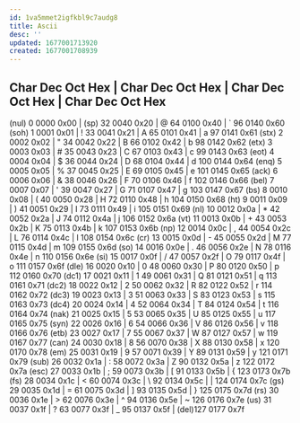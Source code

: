 ```yaml
---
id: 1va5mmet2igfkbl9c7audg8
title: Ascii
desc: ''
updated: 1677001713920
created: 1677001708939
---
```

Char Dec  Oct  Hex | Char Dec Oct  Hex | Char Dec Oct  Hex | Char Dec  Oct   Hex
 -------------------------------------------------------------------------------
 (nul)  0 0000 0x00 | (sp) 32 0040 0x20 | @    64 0100 0x40 | `     96 0140 0x60
 (soh)  1 0001 0x01 | !    33 0041 0x21 | A    65 0101 0x41 | a     97 0141 0x61
 (stx)  2 0002 0x02 | "    34 0042 0x22 | B    66 0102 0x42 | b     98 0142 0x62
 (etx)  3 0003 0x03 | #    35 0043 0x23 | C    67 0103 0x43 | c     99 0143 0x63
 (eot)  4 0004 0x04 | $    36 0044 0x24 | D    68 0104 0x44 | d    100 0144 0x64
 (enq)  5 0005 0x05 | %    37 0045 0x25 | E    69 0105 0x45 | e    101 0145 0x65
 (ack)  6 0006 0x06 | &    38 0046 0x26 | F    70 0106 0x46 | f    102 0146 0x66
 (bel)  7 0007 0x07 | '    39 0047 0x27 | G    71 0107 0x47 | g    103 0147 0x67
 (bs)   8 0010 0x08 | (    40 0050 0x28 | H    72 0110 0x48 | h    104 0150 0x68
 (ht)   9 0011 0x09 | )    41 0051 0x29 | I    73 0111 0x49 | i    105 0151 0x69
 (nl)  10 0012 0x0a | *    42 0052 0x2a | J    74 0112 0x4a | j    106 0152 0x6a
 (vt)  11 0013 0x0b | +    43 0053 0x2b | K    75 0113 0x4b | k    107 0153 0x6b
 (np)  12 0014 0x0c | ,    44 0054 0x2c | L    76 0114 0x4c | l    108 0154 0x6c
 (cr)  13 0015 0x0d | -    45 0055 0x2d | M    77 0115 0x4d | m    109 0155 0x6d
 (so)  14 0016 0x0e | .    46 0056 0x2e | N    78 0116 0x4e | n    110 0156 0x6e
 (si)  15 0017 0x0f | /    47 0057 0x2f | O    79 0117 0x4f | o    111 0157 0x6f
 (dle) 16 0020 0x10 | 0    48 0060 0x30 | P    80 0120 0x50 | p    112 0160 0x70
 (dc1) 17 0021 0x11 | 1    49 0061 0x31 | Q    81 0121 0x51 | q    113 0161 0x71
 (dc2) 18 0022 0x12 | 2    50 0062 0x32 | R    82 0122 0x52 | r    114 0162 0x72
 (dc3) 19 0023 0x13 | 3    51 0063 0x33 | S    83 0123 0x53 | s    115 0163 0x73
 (dc4) 20 0024 0x14 | 4    52 0064 0x34 | T    84 0124 0x54 | t    116 0164 0x74
 (nak) 21 0025 0x15 | 5    53 0065 0x35 | U    85 0125 0x55 | u    117 0165 0x75
 (syn) 22 0026 0x16 | 6    54 0066 0x36 | V    86 0126 0x56 | v    118 0166 0x76
 (etb) 23 0027 0x17 | 7    55 0067 0x37 | W    87 0127 0x57 | w    119 0167 0x77
 (can) 24 0030 0x18 | 8    56 0070 0x38 | X    88 0130 0x58 | x    120 0170 0x78
 (em)  25 0031 0x19 | 9    57 0071 0x39 | Y    89 0131 0x59 | y    121 0171 0x79
 (sub) 26 0032 0x1a | :    58 0072 0x3a | Z    90 0132 0x5a | z    122 0172 0x7a
 (esc) 27 0033 0x1b | ;    59 0073 0x3b | [    91 0133 0x5b | {    123 0173 0x7b
 (fs)  28 0034 0x1c | <    60 0074 0x3c | \    92 0134 0x5c | |    124 0174 0x7c
 (gs)  29 0035 0x1d | =    61 0075 0x3d | ]    93 0135 0x5d | }    125 0175 0x7d
 (rs)  30 0036 0x1e | >    62 0076 0x3e | ^    94 0136 0x5e | ~    126 0176 0x7e
 (us)  31 0037 0x1f | ?    63 0077 0x3f | _    95 0137 0x5f | (del)127 0177 0x7f